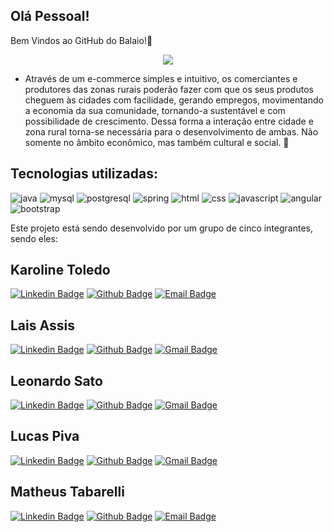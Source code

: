## Olá Pessoal!
Bem Vindos ao GitHub do Balaio!🛒

<p align="center">
  <img src="https://i.imgur.com/ZK3a34R.png?1"
</p>

- Através de um e-commerce simples e intuitivo, os comerciantes e produtores das zonas rurais poderão fazer com que os seus produtos cheguem às cidades com facilidade, gerando empregos, movimentando a economia da sua comunidade, tornando-a sustentável e com possibilidade de crescimento. Dessa forma a interação entre cidade e zona rural torna-se necessária para o desenvolvimento de ambas. Não somente no âmbito econômico, mas também cultural e social. 🌱

## Tecnologias utilizadas:

![java](https://img.shields.io/badge/Java-ED8B00?style=for-the-badge&logo=java&logoColor=white)
![mysql](https://img.shields.io/badge/MySQL-00000F?style=for-the-badge&logo=mysql&logoColor=white)
![postgresql](https://img.shields.io/badge/PostgreSQL-316192?style=for-the-badge&logo=postgresql&logoColor=white)
![spring](https://img.shields.io/badge/Spring-6DB33F?style=for-the-badge&logo=spring&logoColor=white)
![html](https://img.shields.io/badge/HTML-239120?style=for-the-badge&logo=html5&logoColor=white)
![css](https://img.shields.io/badge/CSS-239120?&style=for-the-badge&logo=css3&logoColor=white)
![javascript](https://img.shields.io/badge/JavaScript-F7DF1E?style=for-the-badge&logo=javascript&logoColor=black)
![angular](https://img.shields.io/badge/Angular-DD0031?style=for-the-badge&logo=angular&logoColor=white)
![bootstrap](https://img.shields.io/badge/Bootstrap-563D7C?style=for-the-badge&logo=bootstrap&logoColor=white)

Este projeto está sendo desenvolvido por um grupo de cinco integrantes, sendo eles:
## Karoline Toledo
[![Linkedin Badge](https://img.shields.io/badge/-Linkedin-blue?style=flat-square&labelColor=blue&logo=Linkedin&logoColor=white&link=https://www.linkedin.com/in/karoline-toledo-1a76a2153/)](https://www.linkedin.com/in/karoline-toledo-1a76a2153/) 
[![Github Badge](https://img.shields.io/badge/-Github-black?style=flat-square&labelColor=black&logo=Github&logoColor=white&link=https://github.com/karooltooledo)](https://github.com/karooltooledo)
[![Email Badge](https://img.shields.io/badge/-Email-c14438?style=flat-square&logo=Gmail&logoColor=white&link=mailto:karoltoledo71@hotmail.com)](mailto:karoltoledo71@hotmail.com)

## Lais Assis
[![Linkedin Badge](https://img.shields.io/badge/-Linkedin-blue?style=flat-square&labelColor=blue&logo=Linkedin&logoColor=white&link=https://www.linkedin.com/in/la%C3%ADs-assis/)](https://www.linkedin.com/in/la%C3%ADs-assis/) 
[![Github Badge](https://img.shields.io/badge/-Github-black?style=flat-square&labelColor=black&logo=Github&logoColor=white&link=https://github.com/laisassis)](https://github.com/laisassis)
[![Gmail Badge](https://img.shields.io/badge/-Gmail-c14438?style=flat-square&logo=Gmail&logoColor=white&link=mailto:laisflor1003@gmail.com)](laisflor1003@gmail.com)

## Leonardo Sato
[![Linkedin Badge](https://img.shields.io/badge/-Linkedin-blue?style=flat-square&labelColor=blue&logo=Linkedin&logoColor=white&link=https://www.linkedin.com/in/leonardo-kenji-sato-0a495a1b7/)](https://www.linkedin.com/in/leonardo-kenji-sato-0a495a1b7/) 
[![Github Badge](https://img.shields.io/badge/-Github-black?style=flat-square&labelColor=black&logo=Github&logoColor=white&link=https://github.com/LeooSato)](https://github.com/LeooSato)
[![Gmail Badge](https://img.shields.io/badge/-Gmail-c14438?style=flat-square&logo=Gmail&logoColor=white&link=mailto:karoltoledo71@hotmail.com)](karoltoledo71@hotmail.com)

## Lucas Piva
[![Linkedin Badge](https://img.shields.io/badge/-Linkedin-blue?style=flat-square&labelColor=blue&logo=Linkedin&logoColor=white&link=https://www.linkedin.com/in/luccaspiva/)](https://www.linkedin.com/in/luccaspiva/) 
[![Github Badge](https://img.shields.io/badge/-Github-black?style=flat-square&labelColor=black&logo=Github&logoColor=white&link=https://github.com/luccaspiva)](https://github.com/luccaspiva)
[![Gmail Badge](https://img.shields.io/badge/-Gmail-c14438?style=flat-square&logo=Gmail&logoColor=white&link=mailto:lucas.piva.dias@gmail.com)](lucas.piva.dias@gmail.com)

## Matheus Tabarelli
[![Linkedin Badge](https://img.shields.io/badge/-Linkedin-blue?style=flat-square&labelColor=blue&logo=Linkedin&logoColor=white&link=https://www.linkedin.com/in/matheustabarelli/)](https://www.linkedin.com/in/matheustabarelli/) 
[![Github Badge](https://img.shields.io/badge/-Github-black?style=flat-square&labelColor=black&logo=Github&logoColor=white&link=https://github.com/MatheusTabarelli)](https://github.com/MatheusTabarelli)
[![Email Badge](https://img.shields.io/badge/-Email-c14438?style=flat-square&logo=Gmail&logoColor=white&link=mailto:matheus_tabarelli@outlook.com)](matheus_tabarelli@outlook.com)
